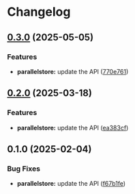 # Changelog

## [0.3.0](https://github.com/googleapis/google-api-nodejs-client/compare/parallelstore-v0.2.0...parallelstore-v0.3.0) (2025-05-05)


### Features

* **parallelstore:** update the API ([770e761](https://github.com/googleapis/google-api-nodejs-client/commit/770e76164b25a3fe37ccda2e315fd2a1fb88fe0d))

## [0.2.0](https://github.com/googleapis/google-api-nodejs-client/compare/parallelstore-v0.1.0...parallelstore-v0.2.0) (2025-03-18)


### Features

* **parallelstore:** update the API ([ea383cf](https://github.com/googleapis/google-api-nodejs-client/commit/ea383cfd44b567695b8bbabdb0606a5cf43163cc))

## 0.1.0 (2025-02-04)


### Bug Fixes

* **parallelstore:** update the API ([f67b1fe](https://github.com/googleapis/google-api-nodejs-client/commit/f67b1fe01977bda21b10fc7fb0c04c5a3c7f36ec))
